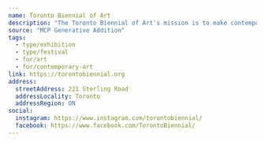 ```yaml
---
name: Toronto Biennial of Art
description: "The Toronto Biennial of Art's mission is to make contemporary art accessible to everyone. A ten-week event every two years, the Biennial commissions artists to create new works for a city-wide exhibition in dialogue with Toronto's diverse local contexts."
source: "MCP Generative Addition"
tags:
  - type/exhibition
  - type/festival
  - for/art
  - for/contemporary-art
link: https://torontobiennial.org
address:
  streetAddress: 221 Sterling Road
  addressLocality: Toronto
  addressRegion: ON
social:
  instagram: https://www.instagram.com/torontobiennial/
  facebook: https://www.facebook.com/TorontoBiennial/
---
```

